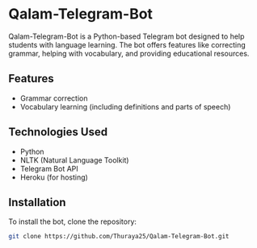 # Qalam-Telegram-Bot

Qalam-Telegram-Bot is a Python-based Telegram bot designed to help students with language learning. The bot offers features like correcting grammar, helping with vocabulary, and providing educational resources.

## Features
- Grammar correction
- Vocabulary learning (including definitions and parts of speech)

## Technologies Used
- Python
- NLTK (Natural Language Toolkit)
- Telegram Bot API
- Heroku (for hosting)

## Installation
To install the bot, clone the repository:
```bash
git clone https://github.com/Thuraya25/Qalam-Telegram-Bot.git
 
 